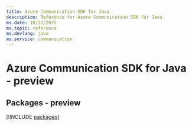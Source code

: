 ```yaml
---
title: Azure Communication SDK for Java
description: Reference for Azure Communication SDK for Java
ms.date: 10/22/2025
ms.topic: reference
ms.devlang: java
ms.service: communication
---
```

# Azure Communication SDK for Java - preview
## Packages - preview
[!INCLUDE [packages](communication-index.md)]